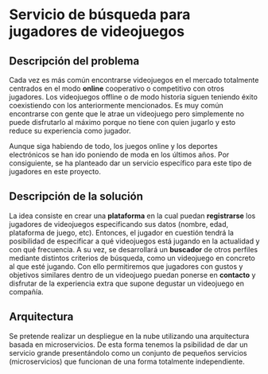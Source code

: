 # Servicio de búsqueda para jugadores de videojuegos

## Descripción del problema

Cada vez es más común encontrarse videojuegos en el mercado totalmente centrados
en el modo **online** cooperativo o competitivo con otros jugadores. Los videojuegos
offline o de modo historia siguen teniendo éxito coexistiendo con los
anteriormente mencionados. Es muy común encontrarse con gente que le atrae un
videojuego pero simplemente no puede disfrutarlo al máximo porque no tiene con
quien jugarlo y esto reduce su experiencia como jugador.

Aunque siga habiendo de todo, los juegos online y los deportes
electrónicos se han ido poniendo de moda en los últimos años. Por consiguiente,
se ha planteado dar un servicio específico para este tipo de jugadores en este
proyecto.

## Descripción de la solución

La idea consiste en crear una **plataforma** en la cual puedan **registrarse** los
jugadores de videojuegos especificando sus datos (nombre, edad, plataforma de juego, etc).
Entonces, el jugador en cuestión tendrá la posibilidad de especificar a qué videojuegos
está jugando en la actualidad y con qué frecuencia. A su vez, se desarrollará un
**buscador** de otros perfiles mediante distintos criterios de búsqueda, como un
videojuego en concreto al que esté jugando. Con ello permitiremos que jugadores
con gustos y objetivos similares dentro de un videojuego puedan ponerse en **contacto**
y disfrutar de la experiencia extra que supone degustar un videojuego en compañía.

## Arquitectura

Se pretende realizar un despliegue en la nube utilizando una arquitectura basada en
microservicios. De esta forma tenemos la psibilidad de dar un servicio grande
presentándolo como un conjunto de pequeños servicios (microservicios) que funcionan
de una forma totalmente independiente.
